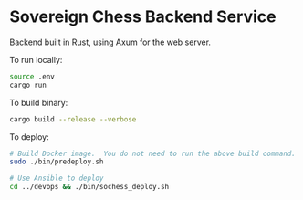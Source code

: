 # Sovereign Chess Backend Service

Backend built in Rust, using Axum for the web server.

To run locally:

```bash
source .env
cargo run
```

To build binary:

```bash
cargo build --release --verbose
```

To deploy:

```bash
# Build Docker image.  You do not need to run the above build command.
sudo ./bin/predeploy.sh

# Use Ansible to deploy
cd ../devops && ./bin/sochess_deploy.sh
```
